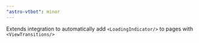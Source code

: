 ```yaml
---
"astro-vtbot": minor
---
```


Extends integration to automatically add `<LoadingIndicator/>` to pages with `<ViewTransitions/>`
